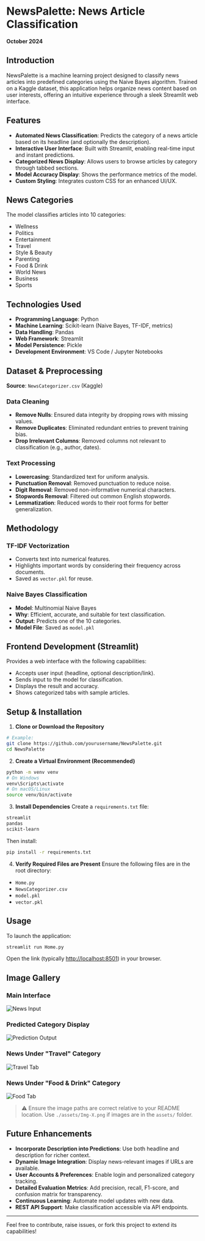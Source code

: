 # NewsPalette: News Article Classification

**October 2024**

## Introduction

NewsPalette is a machine learning project designed to classify news articles into predefined categories using the Naive Bayes algorithm. Trained on a Kaggle dataset, this application helps organize news content based on user interests, offering an intuitive experience through a sleek Streamlit web interface.

## Features

* **Automated News Classification**: Predicts the category of a news article based on its headline (and optionally the description).
* **Interactive User Interface**: Built with Streamlit, enabling real-time input and instant predictions.
* **Categorized News Display**: Allows users to browse articles by category through tabbed sections.
* **Model Accuracy Display**: Shows the performance metrics of the model.
* **Custom Styling**: Integrates custom CSS for an enhanced UI/UX.

## News Categories

The model classifies articles into 10 categories:

* Wellness
* Politics
* Entertainment
* Travel
* Style & Beauty
* Parenting
* Food & Drink
* World News
* Business
* Sports

## Technologies Used

* **Programming Language**: Python
* **Machine Learning**: Scikit-learn (Naive Bayes, TF-IDF, metrics)
* **Data Handling**: Pandas
* **Web Framework**: Streamlit
* **Model Persistence**: Pickle
* **Development Environment**: VS Code / Jupyter Notebooks

## Dataset & Preprocessing

**Source**: `NewsCategorizer.csv` (Kaggle)

### Data Cleaning

* **Remove Nulls**: Ensured data integrity by dropping rows with missing values.
* **Remove Duplicates**: Eliminated redundant entries to prevent training bias.
* **Drop Irrelevant Columns**: Removed columns not relevant to classification (e.g., author, dates).

### Text Processing

* **Lowercasing**: Standardized text for uniform analysis.
* **Punctuation Removal**: Removed punctuation to reduce noise.
* **Digit Removal**: Removed non-informative numerical characters.
* **Stopwords Removal**: Filtered out common English stopwords.
* **Lemmatization**: Reduced words to their root forms for better generalization.

## Methodology

### TF-IDF Vectorization

* Converts text into numerical features.
* Highlights important words by considering their frequency across documents.
* Saved as `vector.pkl` for reuse.

### Naive Bayes Classification

* **Model**: Multinomial Naive Bayes
* **Why**: Efficient, accurate, and suitable for text classification.
* **Output**: Predicts one of the 10 categories.
* **Model File**: Saved as `model.pkl`

## Frontend Development (Streamlit)

Provides a web interface with the following capabilities:

* Accepts user input (headline, optional description/link).
* Sends input to the model for classification.
* Displays the result and accuracy.
* Shows categorized tabs with sample articles.

## Setup & Installation

1. **Clone or Download the Repository**

```bash
# Example:
git clone https://github.com/yourusername/NewsPalette.git
cd NewsPalette
```

2. **Create a Virtual Environment (Recommended)**

```bash
python -m venv venv
# On Windows
venv\Scripts\activate
# On macOS/Linux
source venv/bin/activate
```

3. **Install Dependencies**
   Create a `requirements.txt` file:

```txt
streamlit
pandas
scikit-learn
```

Then install:

```bash
pip install -r requirements.txt
```

4. **Verify Required Files are Present**
   Ensure the following files are in the root directory:

* `Home.py`
* `NewsCategorizer.csv`
* `model.pkl`
* `vector.pkl`

## Usage

To launch the application:

```bash
streamlit run Home.py
```

Open the link (typically [http://localhost:8501](http://localhost:8501)) in your browser.

## Image Gallery

### Main Interface

![News Input](./assets/Img-1.png)

### Predicted Category Display

![Prediction Output](./assets/Img-4.png)

### News Under "Travel" Category

![Travel Tab](./assets/Img-2.png)

### News Under "Food & Drink" Category

![Food Tab](./assets/Img-3.png)

> ⚠️ Ensure the image paths are correct relative to your README location. Use `./assets/Img-X.png` if images are in the `assets/` folder.

## Future Enhancements

* **Incorporate Description into Predictions**: Use both headline and description for richer context.
* **Dynamic Image Integration**: Display news-relevant images if URLs are available.
* **User Accounts & Preferences**: Enable login and personalized category tracking.
* **Detailed Evaluation Metrics**: Add precision, recall, F1-score, and confusion matrix for transparency.
* **Continuous Learning**: Automate model updates with new data.
* **REST API Support**: Make classification accessible via API endpoints.

---

Feel free to contribute, raise issues, or fork this project to extend its capabilities!
